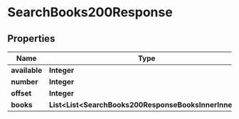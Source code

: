 

# SearchBooks200Response


## Properties

| Name | Type | Description | Notes |
|------------ | ------------- | ------------- | -------------|
|**available** | **Integer** |  |  [optional] |
|**number** | **Integer** |  |  [optional] |
|**offset** | **Integer** |  |  [optional] |
|**books** | **List&lt;List&lt;SearchBooks200ResponseBooksInnerInner&gt;&gt;** |  |  [optional] |



